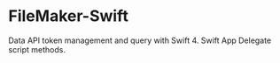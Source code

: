 # FileMaker-Swift
Data API token management and query with Swift 4. Swift App Delegate script methods.

